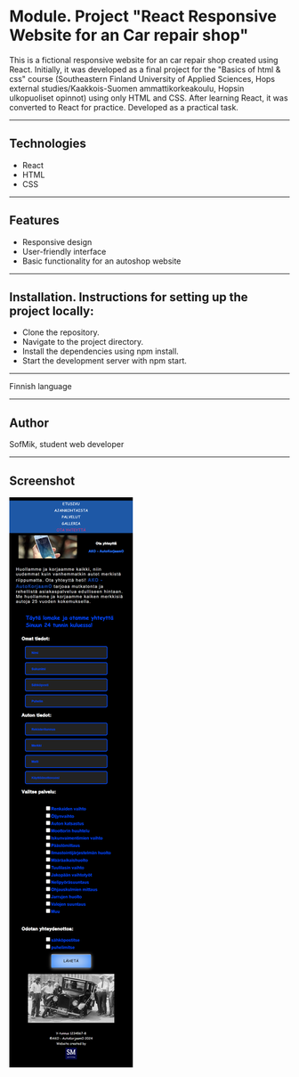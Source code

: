 # Module. Project "React Responsive Website for an Сar repair shop"
This is a fictional responsive website for an сar repair shop created using React. 
Initially, it was developed as a final project for the "Basics of html & css" course (Southeastern Finland University of Applied Sciences, Hops external studies/Kaakkois-Suomen ammattikorkeakoulu, Hopsin ulkopuoliset opinnot) using only HTML and CSS. 
After learning React, it was converted to React for practice.
Developed as a practical task.

---

## Technologies

* React
* HTML
* CSS

---

## Features

* Responsive design
* User-friendly interface
* Basic functionality for an autoshop website

---

## Installation. Instructions for setting up the project locally: 

* Clone the repository.
* Navigate to the project directory.
* Install the dependencies using npm install.
* Start the development server with npm start.

---

Finnish language

---

## Author
SofMik, student web developer

---

## Screenshot
![](public/screenshot.contact.readme.png)


